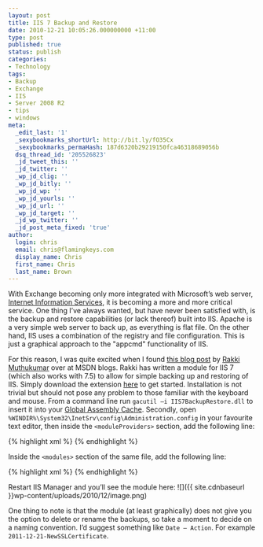 ```yaml
---
layout: post
title: IIS 7 Backup and Restore
date: 2010-12-21 10:05:26.000000000 +11:00
type: post
published: true
status: publish
categories:
- Technology
tags:
- Backup
- Exchange
- IIS
- Server 2008 R2
- tips
- windows
meta:
  _edit_last: '1'
  _sexybookmarks_shortUrl: http://bit.ly/fO35Cx
  _sexybookmarks_permaHash: 187d6320b29219150fca46318689056b
  dsq_thread_id: '205526823'
  _jd_tweet_this: ''
  _jd_twitter: ''
  _wp_jd_clig: ''
  _wp_jd_bitly: ''
  _wp_jd_wp: ''
  _wp_jd_yourls: ''
  _wp_jd_url: ''
  _wp_jd_target: ''
  _jd_wp_twitter: ''
  _jd_post_meta_fixed: 'true'
author:
  login: chris
  email: chris@flamingkeys.com
  display_name: Chris
  first_name: Chris
  last_name: Brown
---
```


With Exchange becoming only more integrated with Microsoft’s web server, [Internet Information Services](http://en.wikipedia.org/wiki/Internet_Information_Services), it is becoming a more and more critical service. One thing I’ve always wanted, but have never been satisfied with, is the backup and restore capabilities (or lack thereof) built into IIS. Apache is a very simple web server to back up, as everything is flat file. On the other hand, IIS uses a combination of the registry and file configuration. This is just a graphical approach to the "appcmd" functionality of IIS.

For this reason, I was quite excited when I found [this blog post](http://blogs.msdn.com/b/rakkimk/archive/2007/11/04/iis7-backup-restore-ui-module.aspx) by [Rakki Muthukumar](http://blogs.msdn.com/b/rakkimk) over at MSDN blogs. Rakki has written a module for IIS 7 (which also works with 7.5) to allow for simple backing up and restoring of IIS. Simply download the extension [here](http://www.iis.net/community/default.aspx?tabid=34&amp;g=6&amp;i=1552) to get started.
Installation is not trivial but should not pose any problem to those familiar with the keyboard and mouse. From a command line run `gacutil –i IIS7BackupRestore.dll` to insert it into your [Global Assembly Cache](http://msdn.microsoft.com/en-us/library/yf1d93sz.aspx). Secondly, open `%WINDIR%\System32\InetSrv\config\Administration.config` in your favourite text editor, then inside the `<moduleProviders>` section, add the following line:

{% highlight xml %}
<add name="IIS7BackupRestoreUI" type="IIS7BackupRestoreUI.MyModuleProvider, IIS7BackupRestoreUI, Version=1.0.0.0, Culture=neutral, PublicKeyToken=db9daa3d2ea5f6fd" />
{% endhighlight %}

Inside the `<modules>` section of the same file, add the following line:

{% highlight xml %}
<add name="IIS7BackupRestoreUI" />
{% endhighlight %}

Restart IIS Manager and you’ll see the module here:
![]({{ site.cdnbaseurl }}wp-content/uploads/2010/12/image.png)

One thing to note is that the module (at least graphically) does not give you the option to delete or rename the backups, so take a moment to decide on a naming convention. I’d suggest something like `Date – Action`. For example `2011-12-21-NewSSLCertificate`.
